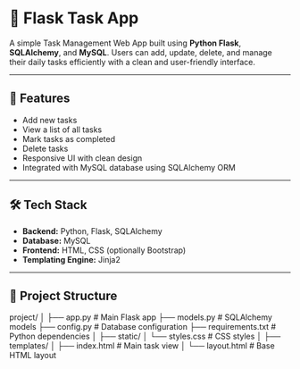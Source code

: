 # 📝 Flask Task App

A simple Task Management Web App built using **Python Flask**, **SQLAlchemy**, and **MySQL**. Users can add, update, delete, and manage their daily tasks efficiently with a clean and user-friendly interface.

---

## 🚀 Features

- Add new tasks
- View a list of all tasks
- Mark tasks as completed
- Delete tasks
- Responsive UI with clean design
- Integrated with MySQL database using SQLAlchemy ORM

---

## 🛠️ Tech Stack

- **Backend:** Python, Flask, SQLAlchemy
- **Database:** MySQL
- **Frontend:** HTML, CSS (optionally Bootstrap)
- **Templating Engine:** Jinja2

---

## 📁 Project Structure

project/ │ ├── app.py # Main Flask app ├── models.py # SQLAlchemy models ├── config.py # Database configuration ├── requirements.txt # Python dependencies │ ├── static/ │ └── styles.css # CSS styles │ ├── templates/ │ ├── index.html # Main task view │ └── layout.html # Base HTML layout
